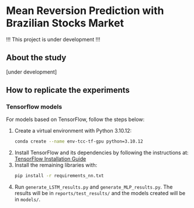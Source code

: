 # Mean Reversion Prediction with Brazilian Stocks Market

!!! This project is under development !!!

## About the study

[under development]


## How to replicate the experiments

### Tensorflow models

For models based on TensorFlow, follow the steps below:

1. Create a virtual environment with Python 3.10.12:
   ```sh
   conda create --name env-tcc-tf-gpu python=3.10.12
   ```
2. Install TensorFlow and its dependencies by following the instructions at: [TensorFlow Installation Guide](https://www.tensorflow.org/install/pip)
3. Install the remaining libraries with:
   ```sh
   pip install -r requirements_nn.txt
   ```
4. Run `generate_LSTM_results.py` and `generate_MLP_results.py`. The results will be in `reports/test_results/` and the models created will be in `models/`.
